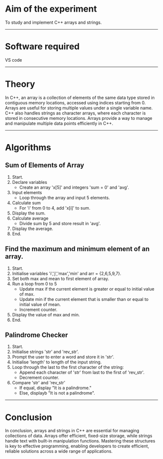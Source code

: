 <h1>Aim of the experiment</h1>
<p>To study and implement C++ arrays and strings.</p>
<hr>
<h1>Software required</h1>
<p>VS code</p>
<hr>
<h1>Theory</h1>
<p>In C++, an array is a collection of elements of the same data type stored in contiguous memory locations, accessed using indices starting from 0. Arrays are useful for storing multiple values under a single variable name. C++ also handles strings as character arrays, where each character is stored in consecutive memory locations. Arrays provide a way to manage and manipulate multiple data points efficiently in C++.</p>
<hr>
<h1>Algorithms</h1>
<h2>Sum of Elements of Array</h2>
<ol>
  <li>Start.</li>
  <li>Declare variables
  <ul>
    <li>Create an array 'x[5]' and integers 'sum = 0' and 'avg'.
    </li>
  </ul>
    <li>Input elements
    <ul>
      <li>Loop through the array and input 5 elements.
      </li>
    </ul>
    </li>
  <li>Calculate sum
  <ul>
    <li>For 'i' from 0 to 4, add 'x[i]' to sum.</li>
  </ul>
  </li>
  <li>Display the sum.</li>
  <li>Calculate average
  <ul>
    <li>Divide sum by 5 and store result in 'avg'.</li>
  </ul>
  </li>
  <li>Display the average.</li>
  <li>End.</li>
</ol>
<h2>Find the maximum and minimum element of an array.</h2>
<ol>
  <li>Start.</li>
  <li>Initialise variables 'i','j','max','min' and arr = {2,6,5,9,7}.</li>
  <li>Set both max and mean to first element of array.</li>
  <li>Run a loop from 0 to 5
  <ul>
    <li>Update max if the current element is greater or equal to initial value of max.</li>
    <li>Update min if the current element that is smaller than or equal to initial value of mean.</li>
    <li>Increment counter.</li>
  </ul>
  </li>
  <li>Display the value of max and min.</li>
  <li>End.</li>
</ol>
<h2>Palindrome Checker</h2>
<ol>
  <li>Start.</li>
  <li>Initialise strings 'str' and 'rev_str'.</li>
  <li>Prompt the user to enter a word and store it in 'str'.</li>
  <li>Initialise 'length' to length of the input string.</li>
  <li>Loop through the last to the first character of the string:
  <ul>
    <li>Append each character of 'str' from last to the first of 'rev_str'.</li>
    <li>Decrement counter.</li>
  </ul>
  </li>
  <li>Compare 'str' and 'rev_str'
  <ul>
    <li>If equal, display "It is a palindrome."</li>
    <li>Else, displayb "It is not a palindrome".</li>
  </ul>
  </li>
</ol>
<hr>
<h1>Conclusion</h1>
<p>In conclusion, arrays and strings in C++ are essential for managing collections of data. Arrays offer efficient, fixed-size storage, while strings handle text with built-in manipulation functions. Mastering these structures is key to effective programming, enabling developers to create efficient, reliable solutions across a wide range of applications.</p>
